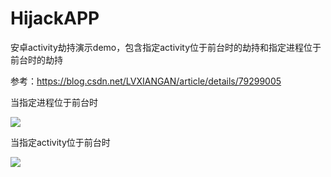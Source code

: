 # HijackAPP
安卓activity劫持演示demo，包含指定activity位于前台时的劫持和指定进程位于前台时的劫持

参考：https://blog.csdn.net/LVXIANGAN/article/details/79299005

当指定进程位于前台时

![](C:\Users\悦\Desktop\劫持进程.gif)

当指定activity位于前台时

![](C:\Users\悦\Desktop\劫持界面.gif)